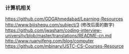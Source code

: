 ###  计算机相关  
https://github.com/GDGAhmedabad/Learning-Resources  
http://www.bijishequ.com/subject/3  (修改后面的数字)   
https://github.com/jwasham/coding-interview-university/blob/master/translations/README-cn.md    
http://www.ruanyifeng.com/blog/computer  
https://github.com/mbinary/USTC-CS-Courses-Resource  

